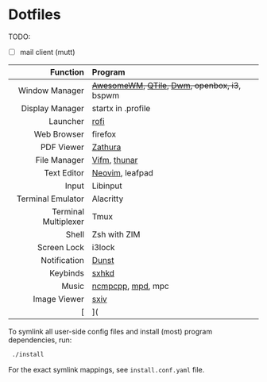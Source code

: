 # Dotfiles

TODO:  

- [ ] mail client (mutt)

| Function             | Program                                                                      |
| ----------:          | :-------------                                                               |
| Window Manager       | <s> [AwesomeWM](awesome), [QTile](qtile), [Dwm](dwm), openbox, i3</s>, bspwm |
| Display Manager      | startx in .profile                                                           |
| Launcher             | [rofi](rofi)                                                                 |
| Web Browser          | firefox                                                                      |
| PDF Viewer           | [Zathura](zathurarc)                                                         |
| File Manager         | [Vifm](file_managers/vifm), [thunar](file_managers/pcmanfm)                  |
| Text Editor          | [Neovim](neovim), leafpad                                                    |
| Input                | Libinput                                                                     |
| Terminal Emulator    | Alacritty                                                                    |
| Terminal Multiplexer | Tmux                                                                         |
| Shell                | Zsh with ZIM                                                                 |
| Screen Lock          | i3lock                                                                       |
| Notification         | [Dunst](dunst)                                                               |
| Keybinds             | [sxhkd](sxhkd)                                                               |
| Music                | [ncmpcpp](ncmpcpp), [mpd](mpd), mpc                                          |
| Image Viewer         | [sxiv](sxiv)                                                                 |
[|](|) Calculator           | speedcrunch                                                                  |

To symlink all user-side config files and install (most) program dependencies, run:
```bash
 ./install
```

For the exact symlink mappings, see `install.conf.yaml` file. 

